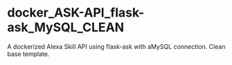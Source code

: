 # docker_ASK-API_flask-ask_MySQL_CLEAN
A dockerized Alexa Skill API using flask-ask with aMySQL connection. Clean base template.
